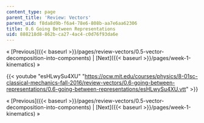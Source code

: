 ```yaml
---
content_type: page
parent_title: 'Review: Vectors'
parent_uid: f8da8d9b-f6a4-78e6-808b-aa7e6aa62306
title: 0.6 Going Between Representations
uid: 888218d8-862b-ca27-4ac4-c0d76f93da6e
---
```


« [Previous]({{< baseurl >}}/pages/review-vectors/0.5-vector-decomposition-into-components) | [Next]({{< baseurl >}}/pages/week-1-kinematics) »

{{< youtube "esHLwySu4XU" "https://ocw.mit.edu/courses/physics/8-01sc-classical-mechanics-fall-2016/review-vectors/0.6-going-between-representations/0.6-going-between-representations/esHLwySu4XU.vtt" >}}

« [Previous]({{< baseurl >}}/pages/review-vectors/0.5-vector-decomposition-into-components) | [Next]({{< baseurl >}}/pages/week-1-kinematics) »